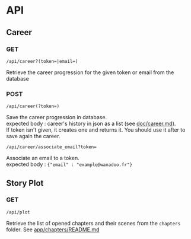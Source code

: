 API
===


## Career


### GET
	
	/api/career?(token=|email=)

Retrieve the career progression for the given token or email from the database

### POST

	/api/career(?token=)

Save the career progression in database.  
expected body : career's history in json as a list (see [doc/career.md](career.md)).  
If token isn't given, it creates one and returns it. You should use it after to save again the career.


	/api/career/associate_email?token=

Associate an email to a token.  
expected body : `{"email" : "example@wanadoo.fr"}`

## Story Plot

### GET

	/api/plot

Retrieve the list of opened chapters and their scenes from the `chapters` folder.
See [app/chapters/README.md](../app/chapters/README.md)
